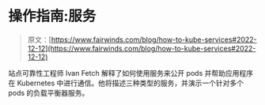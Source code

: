 # 操作指南:服务

> 原文：[https://www.fairwinds.com/blog/how-to-kube-services#2022-12-12](https://www.fairwinds.com/blog/how-to-kube-services#2022-12-12)

 站点可靠性工程师 Ivan Fetch 解释了如何使用服务来公开 pods 并帮助应用程序在 Kubernetes 中进行通信。他将描述三种类型的服务，并演示一个针对多个 pods 的负载平衡器服务。